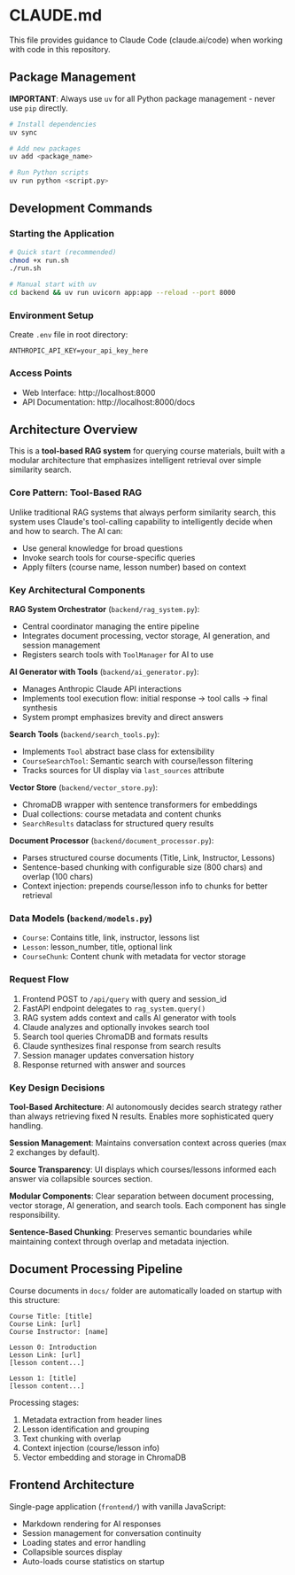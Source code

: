# CLAUDE.md

This file provides guidance to Claude Code (claude.ai/code) when working with code in this repository.

## Package Management

**IMPORTANT**: Always use `uv` for all Python package management - never use `pip` directly.

```bash
# Install dependencies
uv sync

# Add new packages
uv add <package_name>

# Run Python scripts
uv run python <script.py>
```

## Development Commands

### Starting the Application
```bash
# Quick start (recommended)
chmod +x run.sh
./run.sh

# Manual start with uv
cd backend && uv run uvicorn app:app --reload --port 8000
```

### Environment Setup
Create `.env` file in root directory:
```
ANTHROPIC_API_KEY=your_api_key_here
```

### Access Points
- Web Interface: http://localhost:8000
- API Documentation: http://localhost:8000/docs

## Architecture Overview

This is a **tool-based RAG system** for querying course materials, built with a modular architecture that emphasizes intelligent retrieval over simple similarity search.

### Core Pattern: Tool-Based RAG
Unlike traditional RAG systems that always perform similarity search, this system uses Claude's tool-calling capability to intelligently decide when and how to search. The AI can:
- Use general knowledge for broad questions
- Invoke search tools for course-specific queries
- Apply filters (course name, lesson number) based on context

### Key Architectural Components

**RAG System Orchestrator** (`backend/rag_system.py`):
- Central coordinator managing the entire pipeline
- Integrates document processing, vector storage, AI generation, and session management
- Registers search tools with `ToolManager` for AI to use

**AI Generator with Tools** (`backend/ai_generator.py`):
- Manages Anthropic Claude API interactions
- Implements tool execution flow: initial response → tool calls → final synthesis
- System prompt emphasizes brevity and direct answers

**Search Tools** (`backend/search_tools.py`):
- Implements `Tool` abstract base class for extensibility
- `CourseSearchTool`: Semantic search with course/lesson filtering
- Tracks sources for UI display via `last_sources` attribute

**Vector Store** (`backend/vector_store.py`):
- ChromaDB wrapper with sentence transformers for embeddings
- Dual collections: course metadata and content chunks
- `SearchResults` dataclass for structured query results

**Document Processor** (`backend/document_processor.py`):
- Parses structured course documents (Title, Link, Instructor, Lessons)
- Sentence-based chunking with configurable size (800 chars) and overlap (100 chars)
- Context injection: prepends course/lesson info to chunks for better retrieval

### Data Models (`backend/models.py`)
- `Course`: Contains title, link, instructor, lessons list
- `Lesson`: lesson_number, title, optional link
- `CourseChunk`: Content chunk with metadata for vector storage

### Request Flow
1. Frontend POST to `/api/query` with query and session_id
2. FastAPI endpoint delegates to `rag_system.query()`
3. RAG system adds context and calls AI generator with tools
4. Claude analyzes and optionally invokes search tool
5. Search tool queries ChromaDB and formats results
6. Claude synthesizes final response from search results
7. Session manager updates conversation history
8. Response returned with answer and sources

### Key Design Decisions

**Tool-Based Architecture**: AI autonomously decides search strategy rather than always retrieving fixed N results. Enables more sophisticated query handling.

**Session Management**: Maintains conversation context across queries (max 2 exchanges by default).

**Source Transparency**: UI displays which courses/lessons informed each answer via collapsible sources section.

**Modular Components**: Clear separation between document processing, vector storage, AI generation, and search tools. Each component has single responsibility.

**Sentence-Based Chunking**: Preserves semantic boundaries while maintaining context through overlap and metadata injection.

## Document Processing Pipeline

Course documents in `docs/` folder are automatically loaded on startup with this structure:
```
Course Title: [title]
Course Link: [url]
Course Instructor: [name]

Lesson 0: Introduction
Lesson Link: [url]
[lesson content...]

Lesson 1: [title]
[lesson content...]
```

Processing stages:
1. Metadata extraction from header lines
2. Lesson identification and grouping
3. Text chunking with overlap
4. Context injection (course/lesson info)
5. Vector embedding and storage in ChromaDB

## Frontend Architecture

Single-page application (`frontend/`) with vanilla JavaScript:
- Markdown rendering for AI responses
- Session management for conversation continuity
- Loading states and error handling
- Collapsible sources display
- Auto-loads course statistics on startup